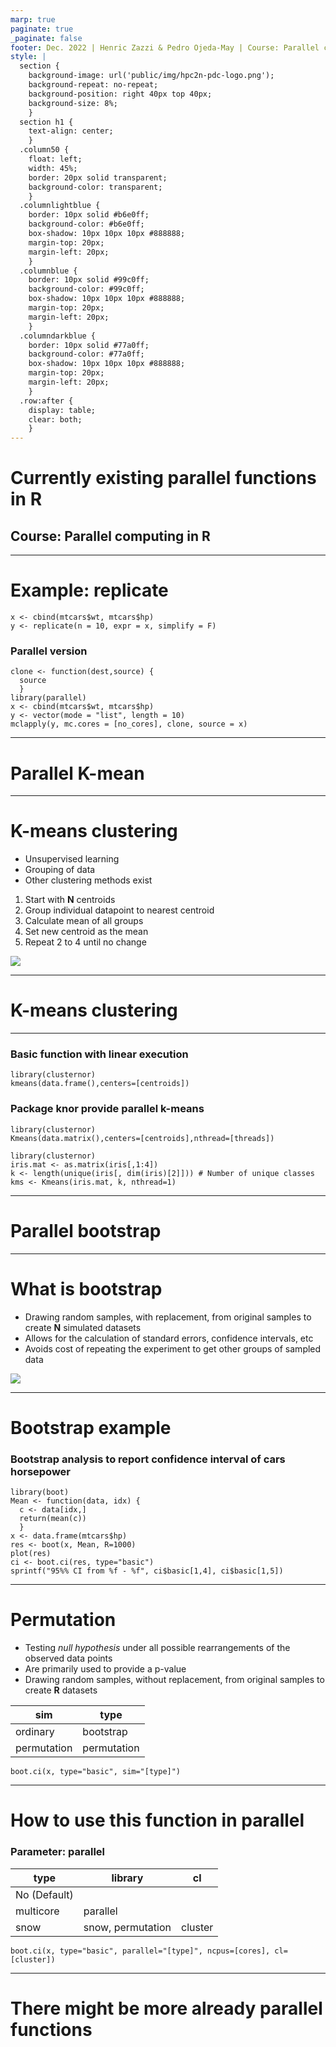 ```yaml
---
marp: true
paginate: true
_paginate: false
footer: Dec. 2022 | Henric Zazzi & Pedro Ojeda-May | Course: Parallel computing in R
style: |
  section {
    background-image: url('public/img/hpc2n-pdc-logo.png');
    background-repeat: no-repeat;
    background-position: right 40px top 40px;
    background-size: 8%;
    }
  section h1 {
    text-align: center;
    }
  .column50 {
    float: left;
    width: 45%;
    border: 20px solid transparent;
    background-color: transparent;
    }
  .columnlightblue {
    border: 10px solid #b6e0ff;
    background-color: #b6e0ff;
    box-shadow: 10px 10px 10px #888888;
    margin-top: 20px;
    margin-left: 20px;
    }
  .columnblue {
    border: 10px solid #99c0ff;
    background-color: #99c0ff;
    box-shadow: 10px 10px 10px #888888;
    margin-top: 20px;
    margin-left: 20px;
    }
  .columndarkblue {
    border: 10px solid #77a0ff;
    background-color: #77a0ff;
    box-shadow: 10px 10px 10px #888888;
    margin-top: 20px;
    margin-left: 20px;
    }
  .row:after {
    display: table;
    clear: both;
    }
---
```


<!-- paginate: true -->

# Currently existing parallel functions in R

## Course: Parallel computing in R

---

# Example: replicate

```
x <- cbind(mtcars$wt, mtcars$hp)
y <- replicate(n = 10, expr = x, simplify = F)
```

### Parallel version

```
clone <- function(dest,source) {
  source
  }
library(parallel)
x <- cbind(mtcars$wt, mtcars$hp)
y <- vector(mode = "list", length = 10)
mclapply(y, mc.cores = [no_cores], clone, source = x)
```

---

# Parallel K-mean

---

# K-means clustering

<row>
<div class="column50">

* Unsupervised learning
* Grouping of data
* Other clustering methods exist

<div class="columnblue">

1. Start with **N** centroids
1. Group individual datapoint to nearest centroid
1. Calculate mean of all groups
1. Set new centroid as the mean
1. Repeat 2 to 4 until no change

</div>

</div>
<div class="column50">

![](public/img/kmeans.png)


</div></row>

---

# K-means clustering


---


### Basic function with linear execution

```
library(clusternor)
kmeans(data.frame(),centers=[centroids])
```

### Package knor provide parallel k-means 

```
library(clusternor)
Kmeans(data.matrix(),centers=[centroids],nthread=[threads])
```


```
library(clusternor)
iris.mat <- as.matrix(iris[,1:4])
k <- length(unique(iris[, dim(iris)[2]])) # Number of unique classes
kms <- Kmeans(iris.mat, k, nthread=1)
```

---

# Parallel bootstrap

---

# What is bootstrap

<row>
<div class="column50">

* Drawing random samples, with replacement, from original samples to create **N** simulated datasets
* Allows for the calculation of standard errors, confidence intervals, etc
* Avoids cost of repeating the experiment to get other groups of sampled data

</div>
<div class="column50">

![](public/img/bootstrap.png)


</div></row>

---

# Bootstrap example

### Bootstrap analysis to report confidence interval of cars horsepower

```
library(boot)
Mean <- function(data, idx) {
  c <- data[idx,]
  return(mean(c))
  }
x <- data.frame(mtcars$hp)
res <- boot(x, Mean, R=1000)
plot(res)
ci <- boot.ci(res, type="basic")
sprintf("95%% CI from %f - %f", ci$basic[1,4], ci$basic[1,5])
```

---

# Permutation

<row>
<div class="column50">

* Testing *null hypothesis* under all possible rearrangements of the observed data points
* Are primarily used to provide a p-value
* Drawing random samples, without replacement, from original samples to create **R** datasets

</div>
<div class="column50">

| sim | type |
| --- | --- |
| ordinary | bootstrap |
| permutation | permutation |

```
boot.ci(x, type="basic", sim="[type]")
```

</div></row>

---

# How to use this function in parallel

### Parameter: parallel

| type | library | cl |
| --- | --- | --- |
| No (Default) | |
| multicore | parallel | |
| snow | snow, permutation | cluster |

```
boot.ci(x, type="basic", parallel="[type]", ncpus=[cores], cl=[cluster])
```

---

# There might be more already parallel functions
